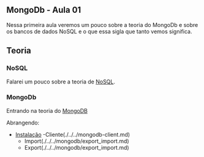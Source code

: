 ## MongoDb - Aula 01

Nessa primeira aula veremos um pouco sobre a teoria do MongoDb e sobre os bancos de dados NoSQL e o que essa sigla que tanto vemos significa.

## Teoria


### NoSQL

Falarei um pouco sobre a teoria de [NoSQL](./../../mongodb/theory-nosql.md).

### MongoDb

Entrando na teoria do [MongoDB](./../../mongodb/theory-mongodb.md)

Abrangendo:

- [Instalação](./../../mongodb/installation.md)
-Cliente(./../../mongodb-client.md)
  - Import(./../../mongodb/export_import.md)
  - Export(./../../mongodb/export_import.md)

